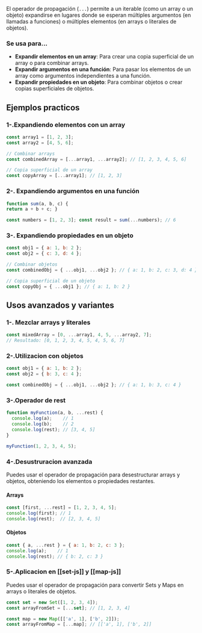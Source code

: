 El operador de propagación (`...`) permite a un iterable (como un array o un objeto) expandirse en lugares donde se esperan múltiples argumentos (en llamadas a funciones) o múltiples elementos (en arrays o literales de objetos).

### Se usa para...

- **Expandir elementos en un array**: Para crear una copia superficial de un array o para combinar arrays.
- **Expandir argumentos en una función**: Para pasar los elementos de un array como argumentos independientes a una función.
- **Expandir propiedades en un objeto**: Para combinar objetos o crear copias superficiales de objetos.

## Ejemplos practicos

### 1-.Expandiendo elementos con un array
```js
const array1 = [1, 2, 3];
const array2 = [4, 5, 6];

// Combinar arrays
const combinedArray = [...array1, ...array2]; // [1, 2, 3, 4, 5, 6]

// Copia superficial de un array
const copyArray = [...array1]; // [1, 2, 3]
```

### 2-. Expandiendo argumentos en una función
```js
function sum(a, b, c) { 
return a + b + c; } 

const numbers = [1, 2, 3]; const result = sum(...numbers); // 6
```

### 3-. Expandiendo propiedades en un objeto

```js
const obj1 = { a: 1, b: 2 };
const obj2 = { c: 3, d: 4 };

// Combinar objetos
const combinedObj = { ...obj1, ...obj2 }; // { a: 1, b: 2, c: 3, d: 4 }

// Copia superficial de un objeto
const copyObj = { ...obj1 }; // { a: 1, b: 2 }

```

## Usos avanzados y variantes

### 1-. Mezclar arrays y literales
```js
const mixedArray = [0, ...array1, 4, 5, ...array2, 7];
// Resultado: [0, 1, 2, 3, 4, 5, 4, 5, 6, 7]
```

### 2-.Utilizacion con objetos
```js
const obj1 = { a: 1, b: 2 };
const obj2 = { b: 3, c: 4 };

const combinedObj = { ...obj1, ...obj2 }; // { a: 1, b: 3, c: 4 }
```

### 3-.Operador de rest 
```js
function myFunction(a, b, ...rest) {
  console.log(a);    // 1
  console.log(b);    // 2
  console.log(rest); // [3, 4, 5]
}

myFunction(1, 2, 3, 4, 5);
```

### 4-.Desustruracion avanzada
Puedes usar el operador de propagación para desestructurar arrays y objetos, obteniendo los elementos o propiedades restantes.

#### Arrays
```js
const [first, ...rest] = [1, 2, 3, 4, 5];
console.log(first); // 1
console.log(rest);  // [2, 3, 4, 5]
```

#### Objetos
```js
const { a, ...rest } = { a: 1, b: 2, c: 3 };
console.log(a);    // 1
console.log(rest); // { b: 2, c: 3 }
```

### 5-.Aplicacion en [[set-js]] y [[map-js]]
Puedes usar el operador de propagación para convertir Sets y Maps en arrays o literales de objetos.
```js
const set = new Set([1, 2, 3, 4]);
const arrayFromSet = [...set]; // [1, 2, 3, 4]

const map = new Map([['a', 1], ['b', 2]]);
const arrayFromMap = [...map]; // [['a', 1], ['b', 2]]
```

